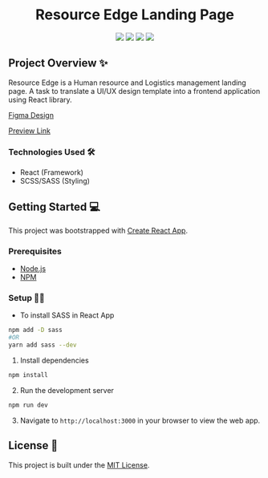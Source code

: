 <h1 align="center">Resource Edge Landing Page</h1>


<p align="center">
<img src="https://img.shields.io/badge/React-20232A?style=for-the-badge&logo=react&logoColor=61DAFB">
<img src="https://img.shields.io/badge/Sass-CC6699?style=for-the-badge&logo=sass&logoColor=white">
<img src="https://img.shields.io/badge/Figma-F24E1E?style=for-the-badge&logo=figma&logoColor=white">
<img src="https://img.shields.io/badge/Netlify-00C7B7?style=for-the-badge&logo=netlify&logoColor=white">
</p>

## **Project Overview** ✨
Resource Edge is a Human resource and Logistics management landing page.
A task to translate a UI/UX design template into a frontend application using React library.

[Figma Design](https://www.figma.com/file/aZBjlwJ8fAiUTCJnss6kpS/Learnable-21'-STest)

[Preview Link](https://resource-edge-lp.netlify.app/)

### **Technologies Used** 🛠

- React (Framework)
- SCSS/SASS (Styling)

## **Getting Started** 💻

This project was bootstrapped with [Create React App](https://github.com/facebook/create-react-app).

### **Prerequisites**

- [Node.js](https://nodejs.org/)
- [NPM](https://www.npmjs.com/)


### **Setup** 👨‍💻
- To install SASS in React App

```BASH
npm add -D sass
#OR
yarn add sass --dev
```

1. Install dependencies
```BASH 
npm install
```

2. Run the development server
```BASH
npm run dev
```

3. Navigate to `http://localhost:3000` in your browser to view the web app.

## **License** 🔐

This project is built under the [MIT License](./License).

